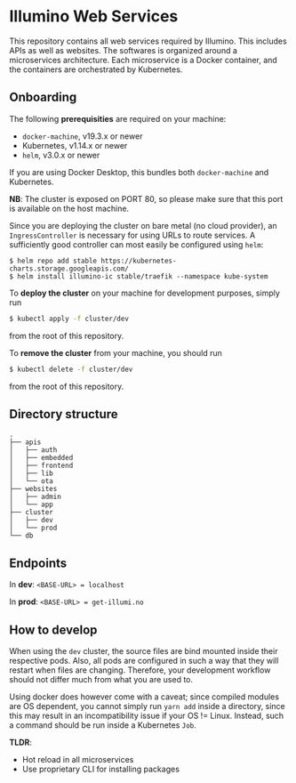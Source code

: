 # Illumino Web Services

This repository contains all web services required by Illumino. This includes APIs as well as websites. The softwares is organized around a microservices architecture. Each microservice is a Docker container, and the containers are orchestrated by Kubernetes.

## Onboarding

The following **prerequisities** are required on your machine:

- `docker-machine`, v19.3.x or newer
- Kubernetes, v1.14.x or newer
- `helm`, v3.0.x or newer

If you are using Docker Desktop, this bundles both `docker-machine` and Kubernetes.

**NB**: The cluster is exposed on PORT 80, so please make sure that this port is available on the host machine.

Since you are deploying the cluster on bare metal (no cloud provider), an `IngressController` is necessary for using URLs to route services. A sufficiently good controller can most easily be configured using `helm`:

```
$ helm repo add stable https://kubernetes-charts.storage.googleapis.com/
$ helm install illumino-ic stable/traefik --namespace kube-system
```

To **deploy the cluster** on your machine for development purposes, simply run

```bash
$ kubectl apply -f cluster/dev
```

from the root of this repository.

To **remove the cluster** from your machine, you should run

```bash
$ kubectl delete -f cluster/dev
```

from the root of this repository.

## Directory structure

```
.
├── apis
│   ├── auth
│   ├── embedded
│   ├── frontend
│   ├── lib
│   └── ota
├── websites
│   ├── admin
│   └── app
├── cluster
│   ├── dev
│   └── prod
└── db

```

## Endpoints

In **dev**: `<BASE-URL> = localhost`

In **prod**: `<BASE-URL> = get-illumi.no`

## How to develop

When using the `dev` cluster, the source files are bind mounted inside their respective pods. Also, all pods are configured in such a way that they will restart when files are changing. Therefore, your development workflow should not differ much from what you are used to.

Using docker does however come with a caveat; since compiled modules are OS dependent, you cannot simply run `yarn add` inside a directory, since this may result in an incompatibility issue if your OS != Linux. Instead, such a command should be run inside a Kubernetes `Job`.

**TLDR**:

- Hot reload in all microservices
- Use proprietary CLI for installing packages
